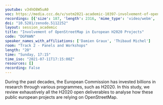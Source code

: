 ```yaml
---
youtube: v34hO8W5uA0
voc: https://media.ccc.de/v/sotm2021-academic-10397-involvement-of-openstreetmap-in-european-h2020-projects
recordings: [{'size': 187, 'length': 2316, 'mime_type': 'video/webm', 'language': 'eng', 'filename': 'sotm2021-10397-eng-Involvement_of_OpenStreetMap_in_European_H2020_Projects_webm-hd.webm', 'state': 'new', 'folder': 'webm-hd', 'high_quality': True, 'width': 1920, 'height': 1080, 'updated_at': '2021-10-13T00:35:41.067+02:00', 'recording_url': 'https://cdn.media.ccc.de/events/sotm/2021/webm-hd/sotm2021-10397-eng-Involvement_of_OpenStreetMap_in_European_H2020_Projects_webm-hd.webm', 'url': 'https://api.media.ccc.de/public/recordings/55251', 'event_url': 'https://api.media.ccc.de/public/events/193f2568-6f69-53cb-90fa-4d7b958ed762', 'conference_url': 'https://api.media.ccc.de/public/conferences/sotm2021'}, {'size': 90, 'length': 2316, 'mime_type': 'video/webm', 'language': 'eng', 'filename': 'sotm2021-10397-eng-Involvement_of_OpenStreetMap_in_European_H2020_Projects_webm-sd.webm', 'state': 'new', 'folder': 'webm-sd', 'high_quality': False, 'width': 720, 'height': 576, 'updated_at': '2021-10-12T23:29:37.750+02:00', 'recording_url': 'https://cdn.media.ccc.de/events/sotm/2021/webm-sd/sotm2021-10397-eng-Involvement_of_OpenStreetMap_in_European_H2020_Projects_webm-sd.webm', 'url': 'https://api.media.ccc.de/public/recordings/55249', 'event_url': 'https://api.media.ccc.de/public/events/193f2568-6f69-53cb-90fa-4d7b958ed762', 'conference_url': 'https://api.media.ccc.de/public/conferences/sotm2021'}, {'size': 35, 'length': 2316, 'mime_type': 'audio/mpeg', 'language': 'eng', 'filename': 'sotm2021-10397-eng-Involvement_of_OpenStreetMap_in_European_H2020_Projects_mp3.mp3', 'state': 'new', 'folder': 'mp3', 'high_quality': False, 'width': 0, 'height': 0, 'updated_at': '2021-10-12T23:28:35.251+02:00', 'recording_url': 'https://cdn.media.ccc.de/events/sotm/2021/mp3/sotm2021-10397-eng-Involvement_of_OpenStreetMap_in_European_H2020_Projects_mp3.mp3', 'url': 'https://api.media.ccc.de/public/recordings/55248', 'event_url': 'https://api.media.ccc.de/public/events/193f2568-6f69-53cb-90fa-4d7b958ed762', 'conference_url': 'https://api.media.ccc.de/public/conferences/sotm2021'}, {'size': 64, 'length': 2316, 'mime_type': 'video/mp4', 'language': 'eng', 'filename': 'sotm2021-10397-eng-Involvement_of_OpenStreetMap_in_European_H2020_Projects_sd.mp4', 'state': 'new', 'folder': 'h264-sd', 'high_quality': False, 'width': 720, 'height': 576, 'updated_at': '2021-10-12T23:01:05.240+02:00', 'recording_url': 'https://cdn.media.ccc.de/events/sotm/2021/h264-sd/sotm2021-10397-eng-Involvement_of_OpenStreetMap_in_European_H2020_Projects_sd.mp4', 'url': 'https://api.media.ccc.de/public/recordings/55247', 'event_url': 'https://api.media.ccc.de/public/events/193f2568-6f69-53cb-90fa-4d7b958ed762', 'conference_url': 'https://api.media.ccc.de/public/conferences/sotm2021'}, {'size': 143, 'length': 2316, 'mime_type': 'video/mp4', 'language': 'eng', 'filename': 'sotm2021-10397-eng-Involvement_of_OpenStreetMap_in_European_H2020_Projects_hd.mp4', 'state': 'new', 'folder': 'h264-hd', 'high_quality': True, 'width': 1920, 'height': 1080, 'updated_at': '2021-10-12T21:10:35.058+02:00', 'recording_url': 'https://cdn.media.ccc.de/events/sotm/2021/h264-hd/sotm2021-10397-eng-Involvement_of_OpenStreetMap_in_European_H2020_Projects_hd.mp4', 'url': 'https://api.media.ccc.de/public/recordings/55235', 'event_url': 'https://api.media.ccc.de/public/events/193f2568-6f69-53cb-90fa-4d7b958ed762', 'conference_url': 'https://api.media.ccc.de/public/conferences/sotm2021'}]
doi: "10.5281/zenodo.5112252"
layout: session_academic
title: "Involvement of OpenStreetMap in European H2020 Projects"
code: "DGPAWN"
speaker_names_with_affiliations: ['Damien Graux', 'Thibaud Michel']
room: "Track 2 - Panels and Workshops"
length: "20"
time: "Sunday, 17:15"
time_iso: "2021-07-11T17:15:00Z"
resources: []
recording: False
---
```

During the past decades, the European Commission has invested billions in research through various programmes, such as H2020. In this study, we review exhaustively all the H2020 open deliverables to analyse how these public european projects are relying on OpenStreetMap.

